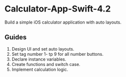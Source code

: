 # Calculator-App-Swift-4.2
Build a simple iOS calculator application with auto layouts. 

## Guides

1. Design UI and set auto layouts.
2. Set tag number 1- tp 9 for all number buttons.
3. Declare instance variables.
3. Create functions and switch case.
4. Implement calculation logic.
